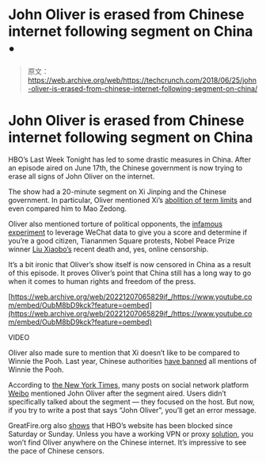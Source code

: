 # John Oliver is erased from Chinese internet following segment on China • 

> 原文：<https://web.archive.org/web/https://techcrunch.com/2018/06/25/john-oliver-is-erased-from-chinese-internet-following-segment-on-china/>

# John Oliver is erased from Chinese internet following segment on China

HBO’s Last Week Tonight has led to some drastic measures in China. After an episode aired on June 17th, the Chinese government is now trying to erase all signs of John Oliver on the internet.

The show had a 20-minute segment on Xi Jinping and the Chinese government. In particular, Oliver mentioned Xi’s [abolition of term limits](https://web.archive.org/web/20221207065829/https://www.nytimes.com/2018/02/25/world/asia/china-xi-jinping.html) and even compared him to Mao Zedong.

Oliver also mentioned torture of political opponents, the [infamous experiment](https://web.archive.org/web/20221207065829/https://www.wired.com/story/age-of-social-credit/) to leverage WeChat data to give you a score and determine if you’re a good citizen, Tiananmen Square protests, Nobel Peace Prize winner [Liu Xiaobo’s](https://web.archive.org/web/20221207065829/https://en.wikipedia.org/wiki/Liu_Xiaobo) recent death and, yes, online censorship.

It’s a bit ironic that Oliver’s show itself is now censored in China as a result of this episode. It proves Oliver’s point that China still has a long way to go when it comes to human rights and freedom of the press.

[https://web.archive.org/web/20221207065829if_/https://www.youtube.com/embed/OubM8bD9kck?feature=oembed](https://web.archive.org/web/20221207065829if_/https://www.youtube.com/embed/OubM8bD9kck?feature=oembed)

VIDEO

Oliver also made sure to mention that Xi doesn’t like to be compared to Winnie the Pooh. Last year, Chinese authorities [have banned](https://web.archive.org/web/20221207065829/https://www.bbc.com/news/blogs-china-blog-40627855) all mentions of Winnie the Pooh.

According to [the New York Times](https://web.archive.org/web/20221207065829/https://www.nytimes.com/2018/06/21/world/asia/john-oliver-china-ban.html), many posts on social network platform [Weibo](https://web.archive.org/web/20221207065829/https://en.wikipedia.org/wiki/Sina_Weibo) mentioned John Oliver after the segment aired. Users didn’t specifically talked about the segment — they focused on the host. But now, if you try to write a post that says “John Oliver”, you’ll get an error message.

GreatFire.org also [shows](https://web.archive.org/web/20221207065829/https://en.greatfire.org/https/www.hbo.com/last-week-tonight-with-john-oliver) that HBO’s website has been blocked since Saturday or Sunday. Unless you have a working VPN or proxy [solution](https://web.archive.org/web/20221207065829/https://shadowsocks.org/), you won’t find Oliver anywhere on the Chinese internet. It’s impressive to see the pace of Chinese censors.